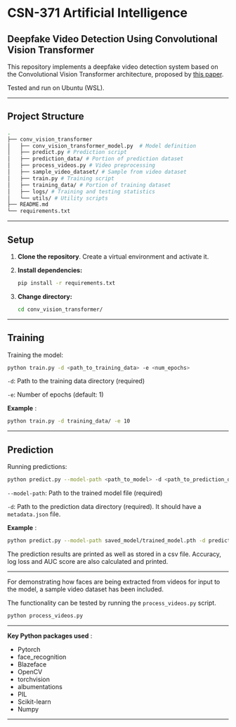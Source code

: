 # CSN-371 Artificial Intelligence

## Deepfake Video Detection Using Convolutional Vision Transformer

This repository implements a deepfake video detection system based on the Convolutional Vision Transformer architecture, proposed by [this paper](https://arxiv.org/abs/2102.11126).

Tested and run on Ubuntu (WSL).

---

## Project Structure

```bash
.
├── conv_vision_transformer
│   ├── conv_vision_transformer_model.py  # Model definition
│   ├── predict.py # Prediction script
│   ├── prediction_data/ # Portion of prediction dataset
│   ├── process_videos.py # Video preprocessing
│   ├── sample_video_dataset/ # Sample from video dataset
│   ├── train.py # Training script
│   ├── training_data/ # Portion of training dataset
│   ├── logs/ # Training and testing statistics
│   └── utils/ # Utility scripts
├── README.md
└── requirements.txt
```

---

## Setup

1. **Clone the repository**. Create a virtual environment and activate it.

2. **Install dependencies:**
    
    ```bash
    pip install -r requirements.txt
    ```

3. **Change directory:**
    
    ```bash
    cd conv_vision_transformer/
    ```

---

## Training

Training the model:

```bash
python train.py -d <path_to_training_data> -e <num_epochs>
```

`-d`: Path to the training data directory (required)

`-e`: Number of epochs (default: 1)

**Example** :

```bash
python train.py -d training_data/ -e 10
```

---

## Prediction

Running predictions:

```bash
python predict.py --model-path <path_to_model> -d <path_to_prediction_data>
```

`--model-path`: Path to the trained model file (required)

`-d`: Path to the prediction data directory (required). It should have a `metadata.json` file.

**Example** :

```bash
python predict.py --model-path saved_model/trained_model.pth -d prediction_data/
```

The prediction results are printed as well as stored in a csv file. Accuracy, log loss and AUC score are also calculated and printed.

---

For demonstrating how faces are being extracted from videos for input to the model, a sample video dataset has been included.

The functionality can be tested by running the `process_videos.py` script. 

```bash
python process_videos.py
```

---

**Key Python packages used** :

- Pytorch
- face_recognition
- Blazeface
- OpenCV
- torchvision
- albumentations
- PIL
- Scikit-learn
- Numpy

---
